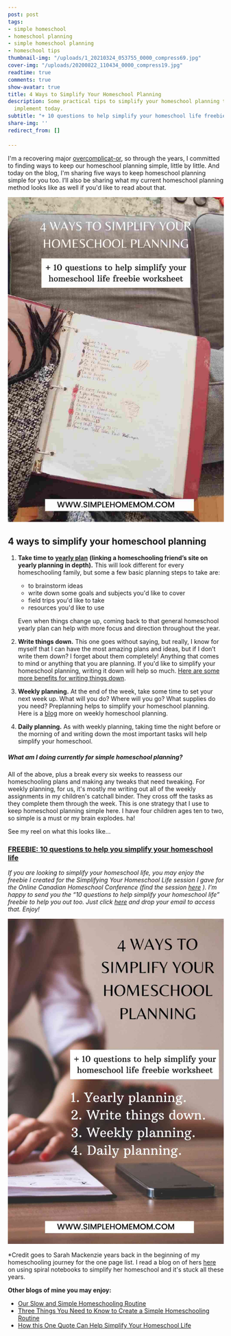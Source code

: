 ```yaml
---
post: post
tags:
- simple homeschool
- homeschool planning
- simple homeschool planning
- homeschool tips
thumbnail-img: "/uploads/1_20210324_053755_0000_compress69.jpg"
cover-img: "/uploads/20200822_110434_0000_compress19.jpg"
readtime: true
comments: true
show-avatar: true
title: 4 Ways to Simplify Your Homeschool Planning
description: Some practical tips to simplify your homeschool planning that you can
  implement today.
subtitle: "+ 10 questions to help simplify your homeschool life freebie worksheet"
share-img: ''
redirect_from: []

---
```

I'm a recovering major [overcomplicat-or](https://www.ivanbsignorelli.com.au/2017/03/18/110/), so through the years, I committed to finding ways to keep our homeschool planning simple, little by little. And today on the blog, I'm sharing five ways to keep homeschool planning simple for you too. I’ll also be sharing what my current homeschool planning method looks like as well if you'd like to read about that.

![A picture of my son's planning homeschool binder.](/uploads/1_20210324_053755_0000_compress69.jpg "4 Ways to Simplify Your Homeschool Planning SHM")

## 4 ways to simplify your homeschool planning

1. **Take time to** [**yearly plan**](https://thecanadianhomeschooler.com/homeschool-planning-guide/) **(linking a homeschooling friend’s site on yearly planning in depth).** This will look different for every homeschooling family, but some a few basic planning steps to take are:
   * to brainstorm ideas
   * write down some goals and subjects you'd like to cover
   * field trips you'd like to take
   * resources you'd like to use

   Even when things change up, coming back to that general homeschool yearly plan can help with more focus and direction throughout the year.
2. **Write things down.** This one goes without saying, but really, I know for myself that I can have the most amazing plans and ideas, but if I don’t write them down? I forget about them completely! Anything that comes to mind or anything that you are planning. If you'd like to simplify your homeschool planning, writing it down will help so much. [Here are some more benefits for writing things down](https://www.forbes.com/sites/markmurphy/2018/04/15/neuroscience-explains-why-you-need-to-write-down-your-goals-if-you-actually-want-to-achieve-them/?sh=27d822af7905).
3. **Weekly planning.** At the end of the week, take some time to set your next week up. What will you do? Where will you go? What supplies do you need? Preplanning helps to simplify your homeschool planning. Here is a [blog](https://pambarnhill.com/_sample_homeschool_schedule/) more on weekly homeschool planning.
4. **Daily planning.** As with weekly planning, taking time the night before or the morning of and writing down the most important tasks will help simplify your homeschool.

##### _What am I doing currently for simple homeschool planning?_

All of the above, plus a break every six weeks to reassess our homeschooling plans and making any tweaks that need tweaking. For weekly planning, for us, it's mostly me writing out all of the weekly assignments in my children's catchall binder. They cross off the tasks as they complete them through the week. This is one strategy that I use to keep homeschool planning simple here. I have four children ages ten to two, so simple is a must or my brain explodes. ha!

See my reel on what this looks like...

### [FREEBIE: 10 questions to help you simplify your homeschool life](https://mailchi.mp/63c04ffdad3a/simplify-your-homeschool-life-session-freebie)

_If you are looking to simplify your homeschool life, you may enjoy the freebie I created for the Simplifying Your Homeschool Life session I gave for the Online Canadian Homeschool Conference (find the session_ [_here_](https://canadianhomeschoolconference.com/aff/42/) _). I’m happy to send you the “10 questions to help simplify your homeschool life” freebie to help you out too. Just click_ [_here_](https://mailchi.mp/63c04ffdad3a/simplify-your-homeschool-life-session-freebie) _and drop your email to access that. Enjoy!_

![A woman planning in her planner.](/uploads/2_20210324_053755_0001_compress9.jpg "4 Ways to Simplify Your Homeschool Planning")

\*Credit goes to Sarah Mackenzie years back in the beginning of my homeschooling journey for the one page list. I read a blog on of hers [here](https://readaloudrevival.com/spiral-notebooks/) on using spiral notebooks to simplify her homeschool and it's stuck all these years.

**Other blogs of mine you may enjoy:**

* [Our Slow and Simple Homeschooling Routine](https://www.simplehomemom.com/our-slow-and-simple-homeschooling-routine/)
* [Three Things You Need to Know to Create a Simple Homeschooling Routine](https://www.simplehomemom.com/three-things-you-need-to-know-to-create-a-simple-homeschool-routine/)
* [How this One Quote Can Help Simplify Your Homeschool Life](https://www.simplehomemom.com/how-this-one-quote-can-help-simplify-your-homeschool-life/)